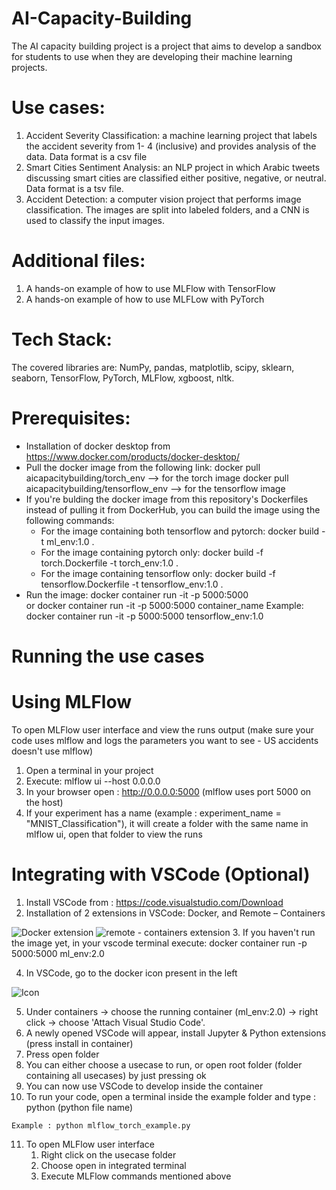 # AI-Capacity-Building
The AI capacity building project is a project that aims to develop a sandbox for students to use when they are developing their machine learning projects.

# Use cases:
1.	Accident Severity Classification: a machine learning project that labels the accident severity from 1- 4 (inclusive) and provides analysis of the data. Data format is a csv file
2.	Smart Cities Sentiment Analysis: an NLP project in which Arabic tweets discussing smart cities are classified either positive, negative, or neutral. Data format is a tsv file.
3.	Accident Detection: a computer vision project that performs image classification. The images are split into labeled folders, and a CNN is used to classify the input images.
# Additional files:
1.	A hands-on example of how to use MLFlow with TensorFlow
2.	A hands-on example of how to use MLFLow with PyTorch

# Tech Stack:
The covered libraries are: NumPy, pandas, matplotlib, scipy, sklearn, seaborn, TensorFlow, PyTorch, MLFlow, xgboost, nltk.

# Prerequisites:
-	Installation of docker desktop from https://www.docker.com/products/docker-desktop/
-	Pull the docker image from the following link:
docker pull aicapacitybuilding/torch_env --> for the torch image
docker pull aicapacitybuilding/tensorflow_env --> for the tensorflow image
-  If you're bulding the docker image from this repository's Dockerfiles instead of pulling it from DockerHub, you can build the image using the following commands:
   -  For the image containing both tensorflow and pytorch: docker build -t ml_env:1.0 .
   -  For the image containing pytorch only: docker build -f torch.Dockerfile -t torch_env:1.0 .
   -  For the image containing tensorflow only: docker build -f tensorflow.Dockerfile -t tensorflow_env:1.0 .
-	Run the image:
docker container run -it -p 5000:5000 <imageID> <br /> 
or
docker container run -it -p 5000:5000 container_name
Example: docker container run -it -p 5000:5000 tensorflow_env:1.0


# Running the use cases

# Using MLFlow 
  To open MLFlow user interface and view the runs output (make sure your code uses mlflow and logs the parameters you want to see - US accidents doesn't use mlflow)
  1. Open a terminal in your project
  2. Execute:  mlflow ui --host 0.0.0.0
  3. In your browser open : http://0.0.0.0:5000  (mlflow uses port 5000 on the host)
  4. If your experiment has a name (example : experiment_name = "MNIST_Classification"), it will create a folder with the same name in mlflow ui, open that folder to view the runs
     
# Integrating with VSCode (Optional)
  1. Install VSCode from : https://code.visualstudio.com/Download
  2. Installation of 2 extensions in VSCode: Docker, and Remote – Containers
  
  ![Docker extension](https://media.eos2git.cec.lab.emc.com/user/17974/files/0fc3c7aa-4c92-49a2-b658-d476c7a0dcf3)
  ![remote - containers extension](https://media.eos2git.cec.lab.emc.com/user/17974/files/20c48ff0-ed77-422e-a551-cf3ddba6628a)
   3. If you haven't run the image yet, in your vscode terminal execute: docker container run -p 5000:5000 ml_env:2.0
  
 4. In VSCode, go to the docker icon present in the left
  
  ![Icon](https://media.eos2git.cec.lab.emc.com/user/17974/files/2d0d9c0f-12ce-46cf-8525-f5f94b1ba7a8)
  
  5. Under containers -> choose the running container (ml_env:2.0) -> right click -> choose 'Attach Visual Studio Code'.
  6. A newly opened VSCode will appear, install Jupyter & Python extensions (press install in container)
  7. Press open folder
  8. You can either choose a usecase to run, or open root folder (folder containing all usecases) by just pressing ok
  9. You can now use VSCode to develop inside the container
  10. To run your code, open a terminal inside the example folder and type : python (python file name)

    Example : python mlflow_torch_example.py
  11. To open MLFlow user interface
       1. Right click on the usecase folder
       2. Choose open in integrated terminal 
       3. Execute MLFlow commands mentioned above

